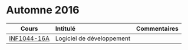 # Automne 2016

|    Cours                                                    | Intitulé                                    |  Commentaires              |
|:-----------------------------------------------------------:|:--------------------------------------------|:---------------------------| 
| [INF1044-16A](https://github.com/CollegeBoreal/INF1044-16A) | Logiciel de développement                   |                            |


